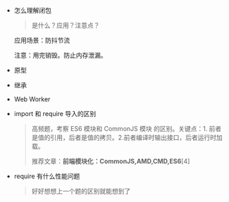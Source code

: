 - 怎么理解闭包

  > 是什么？应用？注意点？

  应用场景：防抖节流

  注意：用完销毁。防止内存泄漏。

- 原型

- 继承

- Web Worker

- import 和 require 导入的区别

  > 高频题，考察 ES6 模块和 CommonJS 模块 的区别。关键点：1. 前者是值的引用，后者是值的拷贝。2.前者编译时输出接口，后者运行时加载。
  >
  > 推荐文章：**前端模块化：CommonJS,AMD,CMD,ES6**[4]

- require 有什么性能问题

  > 好好想想上一个题的区别就能想到了





